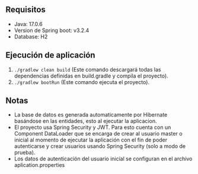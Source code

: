 ## Requisitos

- Java: 17.0.6
- Version de Spring boot: v3.2.4
- Database: H2

## Ejecución de aplicación

1) `./gradlew clean build`
   (Este comando descargará todas las dependencias definidas en build.gradle
   y compila el proyecto).
2) `./gradlew bootRun`
   (Este comando ejecuta el proyecto).

## Notas
- La base de datos es generada automaticamente por Hibernate basándose en las entidades, esto al ejecutar la aplicacion.
- El proyecto usa Spring Security y JWT. Para esto cuenta con un Component DataLoader que se encarga de crear al usuario
master o inicial al momento de ejecutar la aplicación con el fin de poder autenticarse y crear usuarios usando Spring Security
  (solo a modo de prueba).
- Los datos de autenticación del usuario inicial se configuran en el archivo aplication.properties
